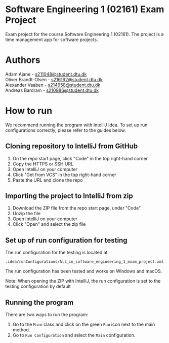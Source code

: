 # Software Engineering 1 (02161) Exam Project
Exam project for the course Software Engineering 1 (02161). The project is a time management app for software projects.
# Authors
Adam Ajane - s211048@student.dtu.dk\
Oliver Brandt-Olsen - s216162@student.dtu.dk\
Alexander Vaaben - s214958@student.dtu.dk\
Andreas Bardram - s210986@student.dtu.dk
# How to run
We recommend running the program with IntelliJ Idea. To set up run configurations correctly, please refer to the guides below.
## Cloning repository to IntelliJ from GitHub
1. On the repo start page, click "Code" in the top right-hand corner
2. Copy the HTTPS or SSH URL
3. Open IntelliJ on your computer
4. Click "Get from VCS" in the top right-hand corner
5. Paste the URL and clone the repo
## Importing the project to IntelliJ from zip
1. Download the ZIP file from the repo start page, under "Code"
2. Unzip the file
3. Open IntelliJ on your computer 
4. Click "Open" and select the zip file
## Set up of run configuration for testing
The run configuration for the testing is located at

    .idea/runConfigurations/All_in_software_engineering_1_exam_project.xml

The run configuration has been tested and works on Windows and macOS.

Note: When opening the ZIP with IntelliJ, the run configuration is set to the testing configuration by default
## Running the program
There are two ways to run the program:
1. Go to the `Main` class and click on the green `Run` icon next to the main method.
2. Go to `Run Configuration` and select the `Main` configuration.
